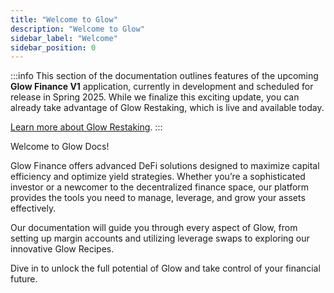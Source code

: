 ```yaml
---
title: "Welcome to Glow"
description: "Welcome to Glow"
sidebar_label: "Welcome"
sidebar_position: 0
---
```

:::info
This section of the documentation outlines features of the upcoming **Glow Finance V1** application, currently in development and scheduled for release in Spring 2025. While we finalize this exciting update, you can already take advantage of Glow Restaking, which is live and available today.

[Learn more about Glow Restaking](../02-LRT/overview.md).
:::

Welcome to Glow Docs!

Glow Finance offers advanced DeFi solutions designed to maximize capital efficiency and optimize yield strategies. Whether you’re a sophisticated investor or a newcomer to the decentralized finance space, our platform provides the tools you need to manage, leverage, and grow your assets effectively.

Our documentation will guide you through every aspect of Glow, from setting up margin accounts and utilizing leverage swaps to exploring our innovative Glow Recipes.

Dive in to unlock the full potential of Glow and take control of your financial future.
